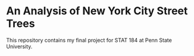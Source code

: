 # An Analysis of New York City Street Trees
This repository contains my final project for STAT 184 at Penn State University.

